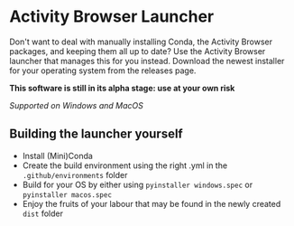 # Activity Browser Launcher
Don't want to deal with manually installing Conda, the Activity Browser packages, and keeping them all up to date? Use the Activity Browser launcher that manages this for you instead. Download the newest installer for your operating system from the releases page.

**This software is still in its alpha stage: use at your own risk**

_Supported on Windows and MacOS_

## Building the launcher yourself

- Install (Mini)Conda
- Create the build environment using the right .yml in the `.github/environments` folder
- Build for your OS by either using `pyinstaller windows.spec` or `pyinstaller macos.spec`
- Enjoy the fruits of your labour that may be found in the newly created `dist` folder